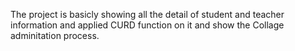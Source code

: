 The project is basicly showing all the detail of student and teacher information  and applied CURD function on it and show the Collage adminitation process.